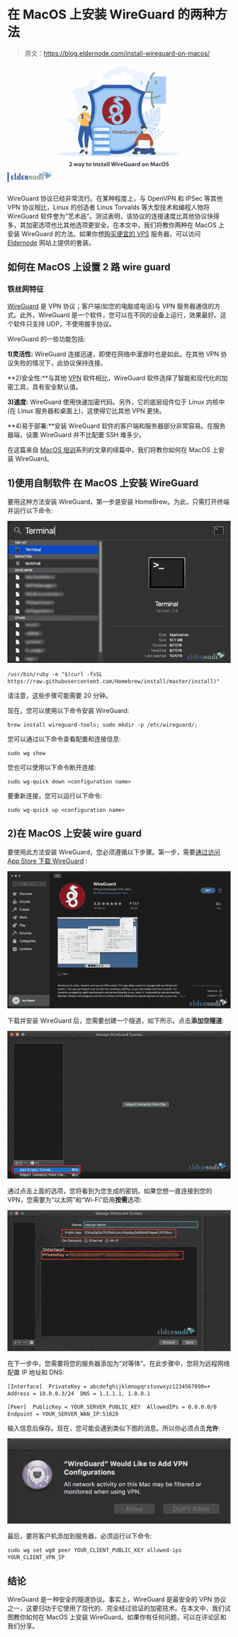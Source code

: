 # 在 MacOS 上安装 WireGuard 的两种方法

> 原文：<https://blog.eldernode.com/install-wireguard-on-macos/>

![2 way to Install WireGuard on MacOS](img/2073a892bf177cbacc9a0e087972eb71.png)

WireGuard 协议已经非常流行。在某种程度上，与 OpenVPN 和 IPSec 等其他 VPN 协议相比，Linux 的创造者 Linus Torvalds 等大型技术和编程人物将 WireGuard 软件誉为“艺术品”。测试表明，该协议的连接速度比其他协议快得多，其加密选项也比其他选项更安全。在本文中，我们将教你两种在 MacOS 上安装 WireGuard 的方法。如果你想[购买便宜的 VPS](https://eldernode.com/vps/) 服务器，可以访问 [Eldernode](https://eldernode.com/) 网站上提供的套装。

## **如何在 MacOS 上设置 2 路 wire guard**

### **铁丝网**特征

[WireGuard](https://blog.eldernode.com/introducing-and-install-wireguard-on-kali/) 是 VPN 协议；客户端(如您的电脑或电话)与 VPN 服务器通信的方式。此外，WireGuard 是一个软件，您可以在不同的设备上运行，效果最好。这个软件只支持 UDP，不使用握手协议。

WireGuard 的一些功能包括:

**1)灵活性:** WireGuard 连接迅速，即使在网络中漫游时也是如此。在其他 VPN 协议失败的情况下，此协议保持连接。

**2)安全性:**与其他 [VPN](https://blog.eldernode.com/vps-vs-vpn/) 软件相比，WireGuard 软件选择了智能和现代化的加密工具，具有安全默认值。

**3)速度:** WireGuard 使用快速加密代码。另外，它的底层组件位于 Linux 内核中(在 Linux 服务器和桌面上)，这使得它比其他 VPN 更快。

**4)易于部署:**安装 WireGuard 软件的客户端和服务器部分非常容易。在服务器端，设置 WireGuard 并不比配置 SSH 难多少。

在这篇来自 [MacOS 培训](https://blog.eldernode.com/tag/mac/)系列的文章的续篇中，我们将教你如何在 MacOS 上安装 WireGuard。

## **1)使用自制软件** 在 MacOS 上安装 WireGuard

要用这种方法安装 WireGuard，第一步是安装 HomeBrew。为此，只需打开终端并运行以下命令:

![macos terminal](img/7529f2d62b6cd1eb8364860d7b385569.png)

```
/usr/bin/ruby -e "$(curl -fsSL https://raw.githubusercontent.com/Homebrew/install/master/install)"
```

请注意，这些步骤可能需要 20 分钟。

现在，您可以使用以下命令安装 WireGuard:

```
brew install wireguard-tools; sudo mkdir -p /etc/wireguard/;
```

您可以通过以下命令查看配置和连接信息:

```
sudo wg show
```

您也可以使用以下命令断开连接:

```
sudo wg-quick down <configuration name>
```

要重新连接，您可以运行以下命令:

```
sudo wg-quick up <configuration name>
```

## **2)在 MacOS 上安装 wire guard**

要使用此方法安装 WireGuard，您必须遵循以下步骤。第一步，需要[通过访问 App Store 下载 WireGuard](https://itunes.apple.com/us/app/wireguard/id1451685025?ls=1&mt=12) :

![Wireguard-macOS-DownloadApp](img/9f87755a86739e6f99f242578939c479.png)

下载并安装 WireGuard 后，您需要创建一个隧道，如下所示。点击**添加空隧道**:

![Wireguard-macOS-AddTunnel](img/3bc5b2995a899880bbad16d2252dc7e1.png)

通过点击上面的选项，您将看到为您生成的密钥。如果您想一直连接到您的 VPN，您需要为“以太网”和“Wi-Fi”启用**按需**选项:

![GeneratedKeys](img/e6c84b7c51549f901e46f40857d0520e.png)

在下一步中，您需要将您的服务器添加为“对等体”。在此步骤中，您将为远程网络配置 IP 地址和 DNS:

```
[Interface]  PrivateKey = abcdefghijklmnopqrstuvwxyz1234567890=+  Address = 10.0.0.3/24  DNS = 1.1.1.1, 1.0.0.1
```

```
[Peer]  PublicKey = YOUR_SERVER_PUBLIC_KEY  AllowedIPs = 0.0.0.0/0  Endpoint = YOUR_SERVER_WAN_IP:51820
```

输入信息后保存。现在，您可能会遇到类似下图的消息。所以你必须点击**允许**:

![AddVPN](img/eb1601994bfdfb80153dd661e6a09366.png)

最后，要将客户机添加到服务器，必须运行以下命令:

```
sudo wg set wg0 peer YOUR_CLIENT_PUBLIC_KEY allowed-ips YOUR_CLIENT_VPN_IP
```

## 结论

WireGuard 是一种安全的隧道协议。事实上，WireGuard 是最安全的 VPN 协议之一，这要归功于它使用了现代的、完全经过验证的加密技术。在本文中，我们试图教你如何在 MacOS 上安装 WireGuard。如果你有任何问题，可以在评论区和我们分享。